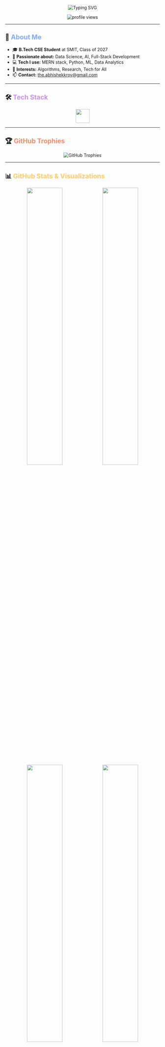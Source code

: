 <!-- Animated Typing SVG Header -->
<p align="center">
  <img src="https://readme-typing-svg.demolab.com?font=Fira+Code&duration=2500&pause=800&color=89DDFF&center=true&vCenter=true&width=600&lines=Hi+there%2C+I'm+Abhishek+Roy!;Full+Stack+%26+AI+Enthusiast;Data+Science+Explorer;Always+Learning+%26+Growing!" alt="Typing SVG" />
</p>

<p align="center">
  <img src="https://komarev.com/ghpvc/?username=the-abhishekroy&style=for-the-badge&color=89DDFF&label=Profile+Views" alt="profile views"/>
</p>

---

## 🌟 <span style="color:#82AAFF;">About Me</span>

- 🎓 **B.Tech CSE Student** at SMIT, Class of 2027  
- 🧠 **Passionate about:** Data Science, AI, Full-Stack Development  
- 💻 **Tech I use:** MERN stack, Python, ML, Data Analytics 
- 🧪 **Interests:** Algorithms, Research, Tech for All  
- 📫 **Contact:** <a href="mailto:the.abhishekkroy@gmail.com">the.abhishekkroy@gmail.com</a>

---

## 🛠️ <span style="color:#C792EA;">Tech Stack</span>
<div align="center">
  <img src="https://skillicons.dev/icons?i=cpp,python,js,dart,react,nodejs,express,mongodb,mysql,php,html,css,figma,linux" height="45" />
</div>

---

## 🏆 <span style="color:#F78C6C;">GitHub Trophies</span>
<div align="center">
  <img src="https://github-profile-trophy.vercel.app/?username=the-abhishekroy&theme=tokyonight&no-frame=true&margin-w=5&margin-h=5&row=2&column=5" alt="GitHub Trophies" />
</div>

---

## 📊 <span style="color:#FFCB6B;">GitHub Stats & Visualizations</span>

<div align="center">
  <!-- Main Stats Row -->
  <img src="https://github-readme-stats.vercel.app/api?username=the-abhishekroy&theme=tokyonight&hide_border=true&show_icons=true&count_private=true" width="48%" />
  <img src="https://streak-stats.demolab.com?user=the-abhishekroy&theme=tokyonight&hide_border=true" width="48%" />
</div>

<div align="center">
  <!-- Languages and Contributions Row -->
  <img src="https://github-readme-stats.vercel.app/api/top-langs/?username=the-abhishekroy&layout=compact&theme=tokyonight&hide_border=true" width="48%" />
  <img src="http://github-profile-summary-cards.vercel.app/api/cards/stats?username=the-abhishekroy&theme=tokyonight" width="48%" />
</div>

<div align="center">
  <!-- Summary Cards Row -->
  <img src="http://github-profile-summary-cards.vercel.app/api/cards/most-commit-language?username=the-abhishekroy&theme=tokyonight" width="48%" />
  <img src="http://github-profile-summary-cards.vercel.app/api/cards/productive-time?username=the-abhishekroy&theme=tokyonight" width="48%" />
</div>

<div align="center">
  <!-- Activity Graph -->
  <img src="https://github-readme-activity-graph.vercel.app/graph?username=the-abhishekroy&theme=tokyo-night&area=true&hide_border=true" width="100%" />
</div>



---

## 🌐 <span style="color:#FF61A6;">Let's Connect</span>

<p align="center">
  <a href="mailto:the.abhishekkroy@gmail.com">
    <img src="https://img.shields.io/badge/Gmail-D14836?style=for-the-badge&logo=gmail&logoColor=white" />
  </a>
  <a href="https://www.linkedin.com/in/theabhishekroy" target="_blank">
    <img src="https://img.shields.io/badge/LinkedIn-0A66C2?style=for-the-badge&logo=linkedin&logoColor=white" />
  </a>
  <a href="mailto:the.abhishekroy@outlook.com">
    <img src="https://img.shields.io/badge/Outlook-0078D4?style=for-the-badge&logo=microsoft-outlook&logoColor=white" />
  </a>
  <a href="https://paypal.me/theabhishekroy" target="_blank">
    <img src="https://img.shields.io/badge/PayPal-00457C?style=for-the-badge&logo=paypal&logoColor=white" />
  </a>
</p>

